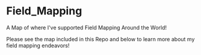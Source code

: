 # Field_Mapping
A Map of where I've supported Field Mapping Around the World!

Please see the map included in this Repo and below to learn more about my field mapping endeavors!
